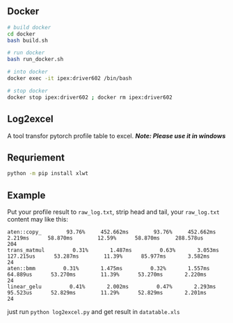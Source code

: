 ## Docker
```bash
# build docker
cd docker
bash build.sh

# run docker
bash run_docker.sh

# into docker
docker exec -it ipex:driver602 /bin/bash

# stop docker
docker stop ipex:driver602 ; docker rm ipex:driver602
```

## Log2excel
A tool transfor pytorch profile table to excel.
***Note: Please use it in windows***

## Requriement
```bash
python -m pip install xlwt
```

## Example
Put your profile result to `raw_log.txt`, strip head and tail, your `raw_log.txt` content may like this:
```
aten::copy_        93.76%     452.662ms        93.76%     452.662ms       2.219ms      58.870ms        12.59%      58.870ms     288.578us           204  
trans_matmul         0.31%       1.487ms         0.63%       3.053ms     127.215us      53.287ms        11.39%      85.977ms       3.582ms            24  
aten::bmm         0.31%       1.475ms         0.32%       1.557ms      64.889us      53.270ms        11.39%      53.270ms       2.220ms            24  
linear_gelu         0.41%       2.002ms         0.47%       2.293ms      95.523us      52.829ms        11.29%      52.829ms       2.201ms            24  
```
just run `python log2excel.py` and get result in `datatable.xls`
